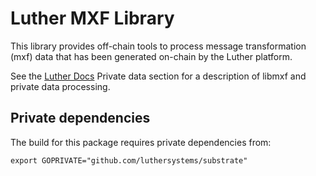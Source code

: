 # Luther MXF Library

This library provides off-chain tools to process message transformation (mxf) data that has been generated on-chain by the Luther platform.

See the [Luther Docs](https://docs.luthersystems.com/luther/platform/substrate) Private data section for a description of libmxf and private data processing.

## Private dependencies

The build for this package requires private dependencies from:
```
export GOPRIVATE="github.com/luthersystems/substrate"
```
